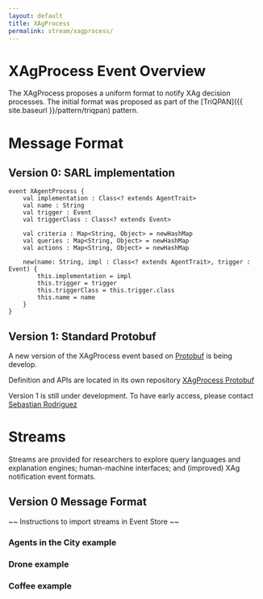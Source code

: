 ```yaml
---
layout: default
title: XAgProcess
permalink: stream/xagprocess/
---
```


# XAgProcess Event Overview

The XAgProcess proposes a uniform format to notify XAg decision processes.
The initial format was proposed as part of the [TriQPAN]({{ site.baseurl }}/pattern/triqpan) pattern.



# Message Format

## Version 0: SARL implementation

```sarl
event XAgentProcess {
	val implementation : Class<? extends AgentTrait>
	val name : String
	val trigger : Event
	val triggerClass : Class<? extends Event>

	val criteria : Map<String, Object> = newHashMap
	val queries : Map<String, Object> = newHashMap
	val actions : Map<String, Object> = newHashMap
	
	new(name: String, impl : Class<? extends AgentTrait>, trigger : Event) {
		this.implementation = impl
		this.trigger = trigger
		this.triggerClass = this.trigger.class
		this.name = name
	}
}

```

## Version 1: Standard Protobuf

A new version of the XAgProcess event based on [Protobuf](https://protobug.dev) is being develop.

Definition and APIs are located in its own repository [XAgProcess Protobuf](https://github.com/hmteams/xagevents)

Version 1 is still under development. To have early access, please contact [Sebastian Rodriguez](http://sebastianrodriguez.com.ar)


# Streams

Streams are provided for researchers to explore query languages and explanation engines; human-machine interfaces; and (improved) XAg notification event formats.

## Version 0 Message Format

~~ Instructions to import streams in Event Store ~~


### Agents in the City example

### Drone example

### Coffee example
